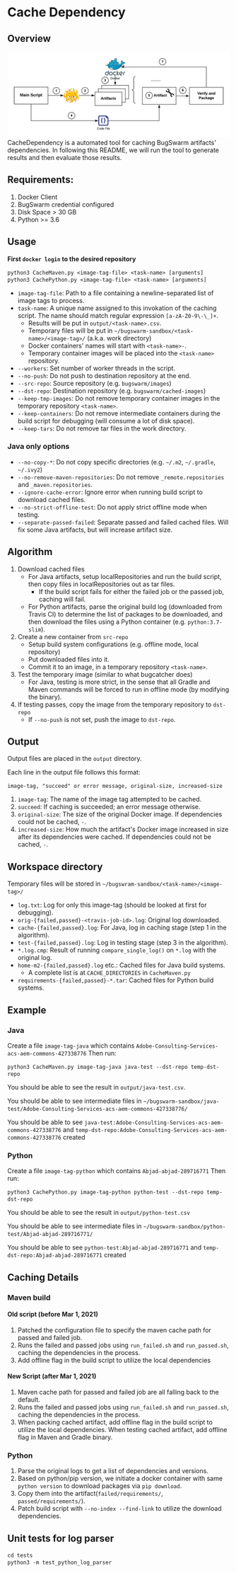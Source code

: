 # Cache Dependency

## Overview
![The Overview](./resources/figures/process.png)
CacheDependency is a automated tool for caching BugSwarm artifacts' dependencies.
In following this README, we will run the tool to generate results and then evaluate those results.

## Requirements:
1. Docker Client
1. BugSwarm credential configured
1. Disk Space > 30 GB
1. Python >= 3.6


## Usage
**First `docker login` to the desired repository**

```
python3 CacheMaven.py <image-tag-file> <task-name> [arguments]
python3 CachePython.py <image-tag-file> <task-name> [arguments]
```

* `image-tag-file`: Path to a file containing a newline-separated list of image tags to process.
* `task-name`: A unique name assigned to this invokation of the caching script. The name should match regular expression `[a-zA-Z0-9\-\_]+`.
    * Results will be put in `output/<task-name>.csv`.
    * Temporary files will be put in `~/bugswarm-sandbox/<task-name>/<image-tag>/` (a.k.a. work directory)
    * Docker containers' names will start with `<task-name>-`.
    * Temporary container images will be placed into the `<task-name>` repository.
* `--workers`: Set number of worker threads in the script.
* `--no-push`: Do not push to destination repository at the end.
* `--src-repo`: Source repository (e.g. `bugswarm/images`)
* `--dst-repo`: Destination repository (e.g. `bugswarm/cached-images`)
* `--keep-tmp-images`: Do not remove temporary container images in the temporary repository `<task-name>`.
* `--keep-containers`: Do not remove intermediate containers during the build script for debugging (will consume a lot of disk space).
* `--keep-tars`: Do not remove tar files in the work directory.

### Java only options
* `--no-copy-*`: Do not copy specific directories (e.g. `~/.m2`, `~/.gradle`, `~/.ivy2`)
* `--no-remove-maven-repositories`: Do not remove `_remote.repositories` and `_maven.repositories`.
* `--ignore-cache-error`: Ignore error when running build script to download
  cached files.
* `--no-strict-offline-test`: Do not apply strict offline mode when testing.
* `--separate-passed-failed`: Separate passed and failed cached files. Will fix
  some Java artifacts, but will increase artifact size.


## Algorithm
1. Download cached files
    * For Java artifacts, setup localRepositories and run the build script,
      then copy files in localRepositories out as tar files.
        * If the build script fails for either the failed job or the passed job,
          caching will fail.
    * For Python artifacts, parse the original build log (downloaded from Travis
      CI) to determine the list of packages to be downloaded, and then download
      the files using a Python container (e.g. `python:3.7-slim`).
2. Create a new container from `src-repo`
    * Setup build system configurations (e.g. offline mode, local repository)
    * Put downloaded files into it.
    * Commit it to an image, in a temporary repository `<task-name>`.
3. Test the temporary image (similar to what bugcatcher does)
    * For Java, testing is more strict, in the sense that all Gradle and Maven
      commands will be forced to run in offline mode (by modifying the binary).
4. If testing passes, copy the image from the temporary repository to `dst-repo`
    * If `--no-push` is not set, push the image to `dst-repo`.


## Output
Output files are placed in the `output` directory.

Each line in the output file follows this format:
```
image-tag, "succeed" or error message, original-size, increased-size
```

1. `image-tag`: The name of the image tag attempted to be cached.
2. `succeed`: If caching is succeeded; an error message otherwise.
3. `original-size`: The size of the original Docker image. If dependencies could not be cached, `-`.
4. `increased-size`: How much the artifact's Docker image increased in size after its dependencies were cached.
   If dependencies could not be cached, `-`.


## Workspace directory
Temporary files will be stored in `~/bugswram-sandbox/<task-name>/<image-tag>/`
* `log.txt`: Log for only this image-tag (should be looked at first for debugging).
* `orig-{failed,passed}-<travis-job-id>.log`: Original log downloaded.
* `cache-{failed,passed}.log`: For Java, log in caching stage (step 1 in the algorithm).
* `test-{failed,passed}.log`: Log in testing stage (step 3 in the algorithm).
* `*.log.cmp`: Result of running `compare_single_log()` on `*.log` with the original log.
* `home-m2-{failed,passed}.log` etc.: Cached files for Java build systems.
    * A complete list is at `CACHE_DIRECTORIES` in `CacheMaven.py`
* `requirements-{failed,passed}-*.tar`: Cached files for Python build systems.


## Example
### Java
Create a file `image-tag-java` which contains `Adobe-Consulting-Services-acs-aem-commons-427338776`
Then run: 
```
python3 CacheMaven.py image-tag-java java-test --dst-repo temp-dst-repo
```

You should be able to see the result in `output/java-test.csv`.

You should be able to see intermediate files in `~/bugswarm-sandbox/java-test/Adobe-Consulting-Services-acs-aem-commons-427338776/`

You should be able to see `java-test:Adobe-Consulting-Services-acs-aem-commons-427338776` and `temp-dst-repo:Adobe-Consulting-Services-acs-aem-commons-427338776` created

### Python
Create a file `image-tag-python` which contains `Abjad-abjad-289716771`
Then run: 
```
python3 CachePython.py image-tag-python python-test --dst-repo temp-dst-repo
```

You should be able to see the result in `output/python-test.csv`

You should be able to see intermediate files in `~/bugswarm-sandbox/python-test/Abjad-abjad-289716771/`

You should be able to see `python-test:Abjad-abjad-289716771` and `temp-dst-repo:Abjad-abjad-289716771` created


## Caching Details

### Maven build

#### Old script (before Mar 1, 2021)
1. Patched the configuration file to specify the maven cache path for passed and failed job.
1. Runs the failed and passed jobs using `run_failed.sh` and `run_passed.sh`, caching the dependencies in the process.
1. Add offline flag in the build script to utilize the local dependencies

#### New Script (after Mar 1, 2021)
1. Maven cache path for passed and failed job are all falling back to the default.
1. Runs the failed and passed jobs using `run_failed.sh` and `run_passed.sh`, caching the dependencies in the process.
1. When packing cached artifact, add offline flag in the build script to utilize the local dependencies.
   When testing cached artifact, add offline flag in Maven and Gradle binary.

### Python
1. Parse the original logs to get a list of dependencies and versions.
1. Based on python/pip version, we initiate a docker container with same `python version` to download packages via `pip download`.
1. Copy them into the artifact(`failed/requirements/`, `passed/requirements/`).
1. Patch build script with `--no-index --find-link` to utilize the download dependencies.


## Unit tests for log parser
```
cd tests
python3 -m test_python_log_parser
```
